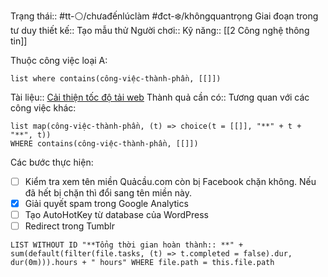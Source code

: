 
Trạng thái:: #tt-⚪/chưađếnlúclàm
#đct-❄️/khôngquantrọng
Giai đoạn trong tư duy thiết kế:: Tạo mẫu thử
Người chơi::
Kỹ năng:: [[2 Công nghệ thông tin]]

Thuộc công việc loại A:
```dataview
list where contains(công-việc-thành-phần, [[]])
```

Tài liệu:: [Cải thiện tốc độ tải web](https://blog.codinghorror.com/performance-is-a-feature/)
Thành quả cần có::
Tương quan với các công việc khác:
```dataview 
list map(công-việc-thành-phần, (t) => choice(t = [[]], "**" + t + "**", t))
WHERE contains(công-việc-thành-phần, [[]])
```

Các bước thực hiện:
- [ ] Kiểm tra xem tên miền Quảcầu.com còn bị Facebook chặn không. Nếu đã hết bị chặn thì đổi sang tên miền này.
- [x] Giải quyết spam trong Google Analytics
- [ ] Tạo AutoHotKey từ database của WordPress 
- [ ] Redirect trong Tumblr 

```dataview
LIST WITHOUT ID "**Tổng thời gian hoàn thành:: **" + sum(default(filter(file.tasks, (t) => t.completed = false).dur, dur(0m))).hours + " hours" WHERE file.path = this.file.path
```

